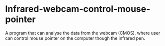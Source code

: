 # Infrared-webcam-control-mouse-pointer 
A program that can analyse the data from the webcam (CMOS), where user can control mouse pointer on the computer though the infrared pen. 
